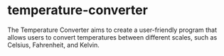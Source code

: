 # temperature-converter
The Temperature Converter  aims to create a user-friendly program that allows users to convert temperatures between different scales, such as Celsius, Fahrenheit, and Kelvin.
